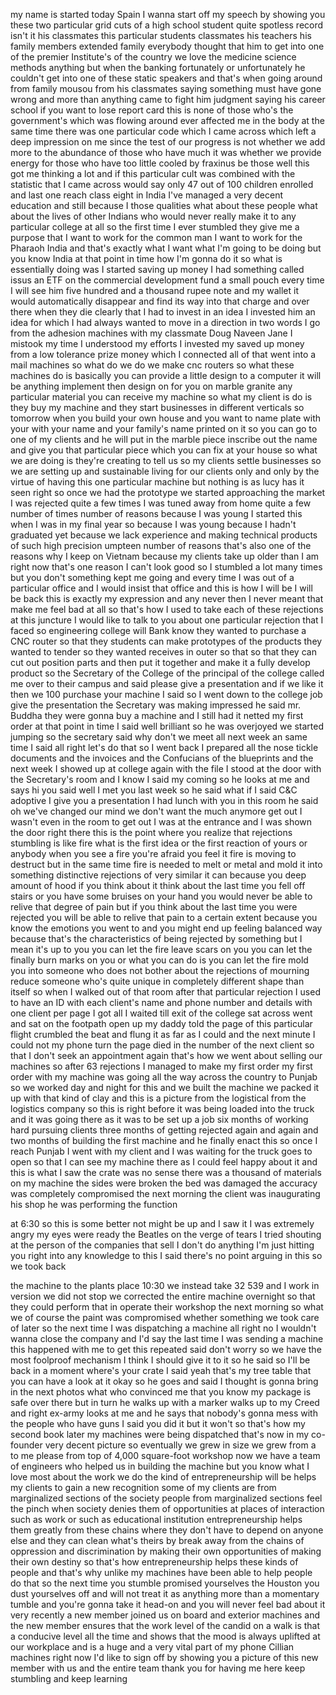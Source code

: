 
my name is started today Spain
I wanna start off my speech by showing
you these two particular grid cuts of a
high school student quite spotless
record isn&#39;t it his classmates this
particular students classmates his
teachers his family members extended
family everybody thought that him to get
into one of the premier Institute&#39;s of
the country we love the medicine science
methods anything but when the banking
fortunately or unfortunately he couldn&#39;t
get into one of these static speakers
and that&#39;s when going around from family
mousou from his classmates saying
something must have gone wrong and more
than anything came to fight him judgment
saying his career school if you want to
lose report card this is none of those
who&#39;s the government&#39;s which was flowing
around ever affected me in the body at
the same time there was one particular
code which I came across which left a
deep impression on me since the test of
our progress is not whether we add more
to the abundance of those who have much
it was whether we provide energy for
those who have too little cooled by
fraxinus be those well this got me
thinking a lot and if this particular
cult was combined with the statistic
that I came across would say only 47 out
of 100 children enrolled and last one
reach class eight in India I&#39;ve managed
a very decent education and still
because I those qualities what about
these people what about the lives of
other Indians who would never really
make it to any particular college at all
so the first time I ever stumbled they
give me a purpose that I want to work
for the common man I want to work for
the Pharaoh
India and that&#39;s exactly what I want
what I&#39;m going to be doing but you know
India at that point in time how I&#39;m
gonna do it so what is essentially doing
was I started saving up money I had
something called issus an ETF on the
commercial development fund a small
pouch every time I will see him five
hundred and a thousand rupee note and my
wallet it would automatically disappear
and find its way into that charge and
over there when they die clearly that I
had to invest in an idea I invested him
an idea for which I had always wanted to
move in a direction in two words I go
from the adhesion machines with my
classmate Doug Naveen Jane I mistook my
time I understood my efforts I invested
my saved up money from a low tolerance
prize money which I connected all of
that went into a mail machines so what
do we do we make cnc routers so what
these machines do is basically you can
provide a little design to a computer it
will be anything
implement then design on for you on
marble granite any particular material
you can receive my machine so what my
client is do is they buy my machine and
they start businesses in different
verticals so tomorrow when you build
your own house and you want to name
plate with your with your name and your
family&#39;s name printed on it so you can
go to one of my clients and he will put
in the marble piece inscribe out the
name and give you that particular piece
which you can fix at your house so what
we are doing is they&#39;re creating to tell
us so my clients settle businesses so we
are setting up and sustainable living
for our clients only and only by the
virtue of having this one particular
machine but nothing is as lucy has it
seen right so once we had the prototype
we started approaching the market I was
rejected quite a few times I was tuned
away from home
quite a few number of times number of
reasons because I was young I started
this when I was in my final year so
because I was young because I hadn&#39;t
graduated yet because we lack experience
and making technical products of such
high precision umpteen number of reasons
that&#39;s also one of the reasons why I
keep on Vietnam because my clients take
up older than I am right now that&#39;s one
reason I can&#39;t look good so I stumbled a
lot many times but you don&#39;t something
kept me going and every time I was out
of a particular office and I would
insist that office and this is how I
will be I will be back this is exactly
my expression and any never then I never
meant that make me feel bad at all so
that&#39;s how I used to take each of these
rejections at this juncture I would like
to talk to you about one particular
rejection that I faced so engineering
college will Bank know they wanted to
purchase a CNC router so that they
students can make prototypes of the
products they wanted to tender so they
wanted receives in outer so that so that
they can cut out position parts and then
put it together and make it a fully
develop product so the Secretary of the
College of the principal of the college
called me over to their campus and said
please give a presentation and if we
like it then we 100 purchase your
machine I said so I went down to the
college job give the presentation the
Secretary was making impressed he said
mr. Buddha they were gonna buy a machine
and I still had it netted my first order
at that point in time I said well
brilliant so he was overjoyed
we started jumping so the secretary said
why don&#39;t we meet all next week an same
time I said all right let&#39;s do that so I
went back I prepared all the nose tickle
documents and the invoices and the
Confucians of the blueprints and the
next week I showed up at college again
with the file I stood at the door with
the Secretary&#39;s room and I know I said
my coming so he looks at me and says hi
you said well I met you last week so he
said what if I said C&amp;C adoptive I give
you a presentation I had lunch with you
in this room he said oh we&#39;ve changed
our mind we don&#39;t want the much anymore
get out I wasn&#39;t even in the room to get
out I was at the entrance and I was
shown the door right there this is the
point where you realize that rejections
stumbling is like fire
what is the first idea or the first
reaction of yours or anybody when you
see a fire you&#39;re afraid you feel it
fire is moving to destruct but in the
same time fire is needed to melt or
metal and mold it into something
distinctive rejections of very similar
it can because you deep amount of hood
if you think about it think about the
last time you fell off stairs or you
have some bruises on your hand you would
never be able to relive that degree of
pain but if you think about the last
time you were rejected you will be able
to relive that pain to a certain extent
because you know the emotions you went
to and you might end up feeling balanced
way because that&#39;s the characteristics
of being rejected by something but I
mean it&#39;s up to you you can let the fire
leave scars on you you can let the
finally burn marks on you or what you
can do is you can let the fire mold you
into someone who does not bother about
the rejections of mourning reduce
someone who&#39;s quite unique in
completely different shape than itself
so when I walked out of that room after
that particular rejection I used to have
an ID with each client&#39;s name and phone
number and details with one client per
page I got all I waited till exit of the
college sat across went and sat on the
footpath open up my daddy told the page
of this particular flight crumbled the
beat and flung it as far as I could and
the next minute I could not my phone
turn the page died in the number of the
next client so that I don&#39;t seek an
appointment again that&#39;s how we went
about selling our machines so after 63
rejections I managed to make my first
order my first order with my machine was
going all the way across the country to
Punjab so we worked day and night for
this and we built the machine we packed
it up with that kind of clay and this is
a picture from the logistical from the
logistics company so this is right
before it was being loaded into the
truck and it was going there as it was
to be set up a job six months of working
hard
pursuing clients three months of getting
rejected again and again and two months
of building the first machine and he
finally enact this so once I reach
Punjab I went with my client
and I was waiting for the truck goes to
open so that I can see my machine there
as I could feel happy about it and this
is what I saw the crate was no sense
there was a thousand of materials on my
machine the sides were broken
the bed was damaged the accuracy was
completely compromised the next morning
the client was inaugurating his shop he
was performing the function

at 6:30 so this is some better not might
be up and I saw it I was extremely angry
my eyes were ready the Beatles on the
verge of tears
I tried shouting at the person of the
companies that sell I don&#39;t do anything
I&#39;m just hitting you right into any
knowledge to this I said there&#39;s no
point arguing in this so we took back

the machine to the plants place 10:30 we
instead take 32 539 and I work in
version we did not stop we corrected the
entire machine overnight so that they
could perform that in operate their
workshop the next morning so what we of
course the paint was compromised whether
something we took care of later so the
next time I was dispatching a machine
all right no I wouldn&#39;t wanna close the
company and I&#39;d say the last time I was
sending a machine this happened with me
to get this repeated said don&#39;t worry so
we have the most foolproof mechanism I
think I should give it to it so he said
so I&#39;ll be back in a moment
where&#39;s your crate I said yeah that&#39;s my
tree table that you can have a look at
it okay so he goes and said I thought is
gonna bring in the next photos what who
convinced me that you know my package is
safe over there
but in turn he walks up with a marker
walks up to my Creed and right
ex-army looks at me and he says that
nobody&#39;s gonna mess with the people who
have guns
I said you did it but it won&#39;t so that&#39;s
how my second book later my machines
were being dispatched that&#39;s now in my
co-founder
very decent picture so eventually we
grew in size we grew from a to me please
from top of 4,000 square-foot workshop
now we have a team of engineers who
helped us in building the machine but
you know what I love most about the work
we do the kind of entrepreneurship will
be helps my clients to gain a new
recognition some of my clients are from
marginalized sections of the society
people from marginalized sections feel
the pinch when society denies them of
opportunities at places of interaction
such as work or such as educational
institution entrepreneurship helps them
greatly from these chains where they
don&#39;t have to depend on anyone else and
they can clean what&#39;s theirs by break
away from the chains of oppression and
discrimination by making their own
opportunities of making their own
destiny so that&#39;s how entrepreneurship
helps these kinds of people and that&#39;s
why unlike my machines have been able to
help people do that so the next time you
stumble promised yourselves the Houston
you dust yourselves off and will not
treat it as anything more than a
momentary tumble and you&#39;re gonna take
it head-on and you will never feel bad
about it
very recently a new member joined us on
board and exterior machines and the new
member ensures that the work level of
the candid on a walk is that a conducive
level all the time and shows that the
mood is always uplifted at our workplace
and is a huge and a very vital part of
my phone Cillian machines right now I&#39;d
like to sign off by showing you a
picture of this new member with us and
the entire team thank you for having me
here keep stumbling and keep learning
